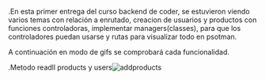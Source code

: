 .En esta primer entrega del curso backend de coder, se estuvieron viendo varios temas con relación a enrutado, creacion de usuarios y productos con funciones controladoras, implementar managers(classes), para que los controladores puedan usarse y rutas para visualizar todo en psotman.

A continuación en modo de gifs se comprobará cada funcionalidad.

.Metodo readll products y users![addproducts](https://github.com/user-attachments/assets/959779fa-49bd-4d69-86f1-2596f81b63c7)
